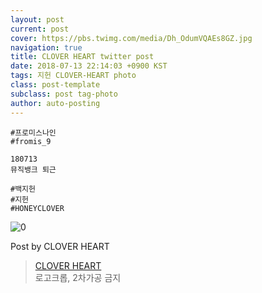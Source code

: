 ```yaml
---
layout: post
current: post
cover: https://pbs.twimg.com/media/Dh_OdumVQAEs8GZ.jpg
navigation: true
title: CLOVER HEART twitter post
date: 2018-07-13 22:14:03 +0900 KST
tags: 지헌 CLOVER-HEART photo
class: post-template
subclass: post tag-photo
author: auto-posting
---
```


```  
#프로미스나인  
#fromis_9  
  
180713  
뮤직뱅크 퇴근  
  
#백지헌  
#지헌  
#HONEYCLOVER  

```

![0](https://pbs.twimg.com/media/Dh_OdumVQAEs8GZ.jpg)


Post by CLOVER HEART

> [CLOVER HEART](https://twitter.com/9clover_)  
  로고크롭, 2차가공 금지